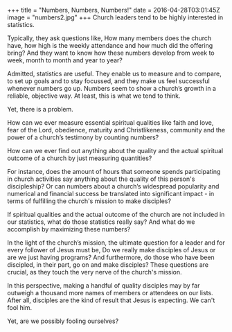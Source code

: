 +++
title = "Numbers, Numbers, Numbers!"
date = 2016-04-28T03:01:45Z
image = "numbers2.jpg"
+++
Church leaders tend to be highly interested in statistics.

Typically, they ask questions like, How many members does the church have, how high is the weekly attendance and how much did the offering bring? And they want to know how these numbers develop from week to week, month to month and year to year?

Admitted, statistics are useful. They enable us to measure and to compare, to set up goals and to stay focussed, and they make us feel successful whenever numbers go up. Numbers seem to show a church’s growth in a reliable, objective way. At least, this is what we tend to think.

Yet, there is a problem.

How can we ever measure essential spiritual qualities like faith and love, fear of the Lord, obedience, maturity and Christlikeness, community and the power of a church’s testimony by counting numbers?  

How can we ever find out anything about the quality and the actual spiritual outcome of a church by just measuring quantities?

For instance, does the amount of hours that someone spends participating in church activities say anything about the quality of this person's discipleship? Or can numbers about a church’s widespread popularity and numerical and financial success be translated into significant impact - in terms of fulfilling the church's mission to make disciples?

If spiritual qualities and the actual outcome of the church are not included in our statistics, what do those statistics really say? And what do we accomplish by maximizing these numbers?

In the light of the church’s mission, the ultimate question for a leader and for every follower of Jesus must be, Do we really make disciples of Jesus or are we just having programs? And furthermore, do those who have been discipled, in their part, go on and make disciples? These questions are crucial, as they touch the very nerve of the church's mission.

In this perspective, making a handful of quality disciples may by far outweigh a thousand more names of members or attendees on our lists. After all, disciples are the kind of result that Jesus is expecting. We can't fool him.

Yet, are we possibly fooling ourselves?
